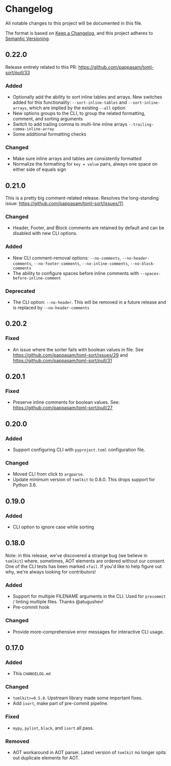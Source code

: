 # Changelog

All notable changes to this project will be documented in this file.

The format is based on [Keep a Changelog](https://keepachangelog.com/en/1.0.0/), and this project adheres to [Semantic Versioning](https://semver.org/spec/v2.0.0.html).

## 0.22.0

Release entirely related to this PR: <https://github.com/pappasam/toml-sort/pull/33>

### Added

- Optionally add the ability to sort inline tables and arrays. New switches added for this functionality: `--sort-inline-tables` and `--sort-inline-arrays`, which are implied by the existing `--all` option
- New options groups to the CLI, to group the related formatting, comment, and sorting arguments
- Switch to add trailing comma to multi-line inline arrays `--trailing-comma-inline-array`
- Some additional formatting checks

### Changed

- Make sure inline arrays and tables are consistently formatted
- Normalize the formatting for `key = value` pairs, always one space on either side of equals sign

## 0.21.0

This is a pretty big comment-related release. Resolves the long-standing issue: <https://github.com/pappasam/toml-sort/issues/11>.

### Changed

- Header, Footer, and Block comments are retained by default and can be disabled with new CLI options.

### Added

- New CLI comment-removal options: `--no-comments`, `--no-header-comments`, `--no-footer-comments`, `--no-inline-comments`, `--no-block-comments`
- The ability to configure spaces before inline comments with `--spaces-before-inline-comment`

### Deprecated

- The CLI option: `--no-header`. This will be removed in a future release and is replaced by `--no-header-comments`

## 0.20.2

### Fixed

- An issue where the sorter fails with boolean values in file. See <https://github.com/pappasam/toml-sort/issues/29> and <https://github.com/pappasam/toml-sort/pull/31>

## 0.20.1

### Fixed

- Preserve inline comments for boolean values. See: <https://github.com/pappasam/toml-sort/pull/27>

## 0.20.0

### Added

- Support configuring CLI with `pyproject.toml` configuration file.

### Changed

- Moved CLI from click to `argparse`.
- Update minimum version of `tomlkit` to 0.8.0. This drops support for Python 3.6.

## 0.19.0

### Added

- CLI option to ignore case while sorting

## 0.18.0

Note: in this release, we've discovered a strange bug (we believe in `tomlkit`) where, sometimes, AOT elements are ordered without our consent. One of the CLI tests has been marked `xfail`. If you'd like to help figure out why, we're always looking for contributors!

### Added

- Support for multiple FILENAME arguments in the CLI. Used for `precommit` / linting multiple files. Thanks @atugushev!
- Pre-commit hook

### Changed

- Provide more-comprehensive error messages for interactive CLI usage.

## 0.17.0

### Added

- This `CHANGELOG.md`

### Changed

- `tomlkit>=0.5.8`. Upstream library made some important fixes.
- Add `isort`, make part of pre-commit pipeline.

### Fixed

- `mypy`, `pylint`, `black`, and `isort` all pass.

### Removed

- AOT workaround in AOT parser. Latest version of `tomlkit` no longer spits out duplicate elements for AOT.
